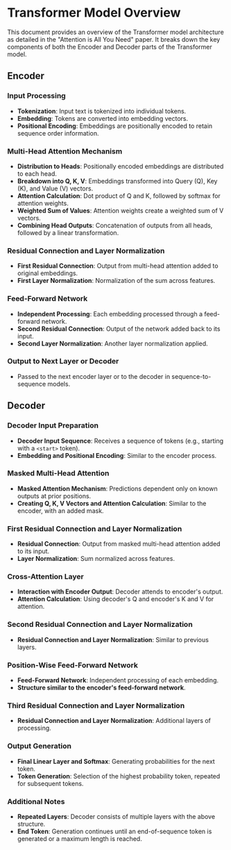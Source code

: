 # Transformer Model Overview

This document provides an overview of the Transformer model architecture as detailed in the "Attention is All You Need" paper. It breaks down the key components of both the Encoder and Decoder parts of the Transformer model.

## Encoder

### Input Processing
- **Tokenization**: Input text is tokenized into individual tokens.
- **Embedding**: Tokens are converted into embedding vectors.
- **Positional Encoding**: Embeddings are positionally encoded to retain sequence order information.

### Multi-Head Attention Mechanism
- **Distribution to Heads**: Positionally encoded embeddings are distributed to each head.
- **Breakdown into Q, K, V**: Embeddings transformed into Query (Q), Key (K), and Value (V) vectors.
- **Attention Calculation**: Dot product of Q and K, followed by softmax for attention weights.
- **Weighted Sum of Values**: Attention weights create a weighted sum of V vectors.
- **Combining Head Outputs**: Concatenation of outputs from all heads, followed by a linear transformation.

### Residual Connection and Layer Normalization
- **First Residual Connection**: Output from multi-head attention added to original embeddings.
- **First Layer Normalization**: Normalization of the sum across features.

### Feed-Forward Network
- **Independent Processing**: Each embedding processed through a feed-forward network.
- **Second Residual Connection**: Output of the network added back to its input.
- **Second Layer Normalization**: Another layer normalization applied.

### Output to Next Layer or Decoder
- Passed to the next encoder layer or to the decoder in sequence-to-sequence models.

## Decoder

### Decoder Input Preparation
- **Decoder Input Sequence**: Receives a sequence of tokens (e.g., starting with a `<start>` token).
- **Embedding and Positional Encoding**: Similar to the encoder process.

### Masked Multi-Head Attention
- **Masked Attention Mechanism**: Predictions dependent only on known outputs at prior positions.
- **Creating Q, K, V Vectors and Attention Calculation**: Similar to the encoder, with an added mask.

### First Residual Connection and Layer Normalization
- **Residual Connection**: Output from masked multi-head attention added to its input.
- **Layer Normalization**: Sum normalized across features.

### Cross-Attention Layer
- **Interaction with Encoder Output**: Decoder attends to encoder's output.
- **Attention Calculation**: Using decoder's Q and encoder's K and V for attention.

### Second Residual Connection and Layer Normalization
- **Residual Connection and Layer Normalization**: Similar to previous layers.

### Position-Wise Feed-Forward Network
- **Feed-Forward Network**: Independent processing of each embedding.
- **Structure similar to the encoder's feed-forward network**.

### Third Residual Connection and Layer Normalization
- **Residual Connection and Layer Normalization**: Additional layers of processing.

### Output Generation
- **Final Linear Layer and Softmax**: Generating probabilities for the next token.
- **Token Generation**: Selection of the highest probability token, repeated for subsequent tokens.

### Additional Notes
- **Repeated Layers**: Decoder consists of multiple layers with the above structure.
- **End Token**: Generation continues until an end-of-sequence token is generated or a maximum length is reached.

